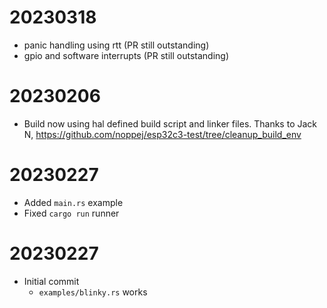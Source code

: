 
# 20230318
- panic handling using rtt (PR still outstanding)
- gpio and software interrupts (PR still outstanding)

# 20230206
- Build now using hal defined build script and linker files. Thanks to Jack N, https://github.com/noppej/esp32c3-test/tree/cleanup_build_env

# 20230227
- Added `main.rs` example
- Fixed `cargo run` runner

# 20230227
- Initial commit
  - `examples/blinky.rs` works
  